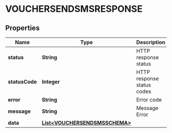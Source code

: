 

# VOUCHERSENDSMSRESPONSE


## Properties

| Name | Type | Description | Notes |
|------------ | ------------- | ------------- | -------------|
|**status** | **String** | HTTP response status |  [optional] |
|**statusCode** | **Integer** | HTTP response status codes |  [optional] |
|**error** | **String** | Error code |  [optional] |
|**message** | **String** | Message Error |  [optional] |
|**data** | [**List&lt;VOUCHERSENDSMSSCHEMA&gt;**](VOUCHERSENDSMSSCHEMA.md) |  |  [optional] |



